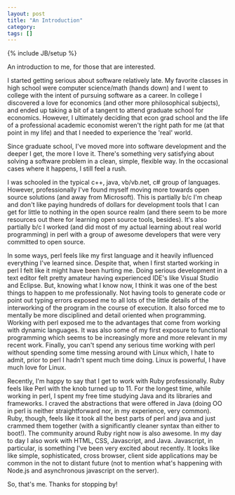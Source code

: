 ```yaml
---
layout: post
title: "An Introduction"
category: 
tags: []
---
```

{% include JB/setup %}

An introduction to me, for those that are interested.

I started getting serious about software relatively late. My favorite classes in high school
were computer science/math (hands down) and I went to college with the intent of pursuing software as a career. In college I discovered a love for economics (and other more philosophical subjects), and ended up taking a bit of a tangent to attend graduate school for economics. However, I ultimately deciding that econ grad school and the life of a professional academic economist weren't the right path for me (at that point in my life) and that I needed to experience the 'real' world. 

Since graduate school, I've moved more into software development and the deeper I get, the more I love it. There's something very satisfying about solving a software problem in a clean, simple, flexible way. In the occasional cases where it happens, I still feel a rush.

I was schooled in the typical c++, java, vb/vb.net, c# group of languages. However, professionally I've found myself moving more towards open source solutions (and away from Microsoft). This is partially b/c I'm cheap and don't like paying hundreds of dollars for development tools that I can get for little to nothing in the open source realm (and there seem to be more resources out there for learning open source tools, besides). It's also partially b/c I worked (and did most of my actual learning about real world programming) in perl with a group of awesome developers that were very committed to open source. 

In some ways, perl feels like my first language and it heavily influenced everything I've learned since. Despite that, when I first started working in perl I felt like it might have been hurting me. Doing serious development in a text editor felt pretty amateur having experienced IDE's like Visual Studio and Eclipse. But, knowing what I know now, I think it was one of the best things to happen to me professionally. Not having tools to generate code or point out typing errors exposed me to all lots of the little details of the interworking of the program in the course of execution. It also forced me to mentally be more disciplined and detail oriented when programming. Working with perl exposed me to the advantages that come from working with dynamic languages. It was also some of my first exposure to functional programming which seems to be increasingly more and more relevant in my recent work. Finally, you can't spend any serious time working with perl without spending some time messing around with Linux which, I hate to admit, prior to perl I hadn't spent much time doing. Linux is powerful, I have much love for Linux.

Recently, I'm happy to say that I get to work with Ruby professionally. Ruby feels like Perl with the knob turned up to 11. For the longest time, while working in perl, I spent my free time studying Java and its libraries and frameworks. I craved the abstractions that were offered in Java (doing OO in perl is neither straightforward nor, in my experience, very common). Ruby, though, feels like it took all the best parts of perl and java and just crammed them together (with a significantly cleaner syntax than either to boot!). The community around Ruby right now is also awesome. In my day to day I also work with HTML, CSS, Javascript, and Java. Javascript, in particular, is something I've been very excited about recently. It looks like like simple, sophisticated, cross browser, client side applications may be common in the not to distant future (not to mention what's happening with Node.js and asynchronous javascript on the server).

So, that's me. Thanks for stopping by!